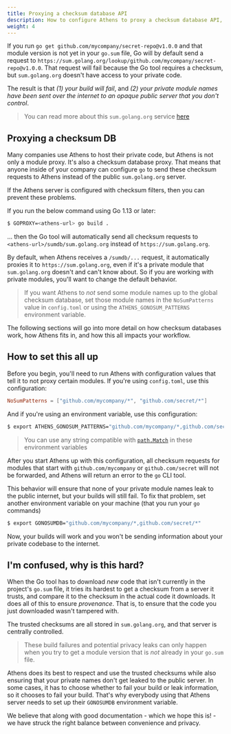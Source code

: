 ```yaml
---
title: Proxying a checksum database API
description: How to configure Athens to proxy a checksum database API, and why you might want to.
weight: 4
---
```


If you run `go get github.com/mycompany/secret-repo@v1.0.0` and that module version is not yet in your `go.sum` file, Go will by default send a request to `https://sum.golang.org/lookup/github.com/mycompany/secret-repo@v1.0.0`. That request will fail because the Go tool requires a checksum, but `sum.golang.org` doesn't have access to your private code.

The result is that *(1) your build will fail*, and *(2) your private module names have been sent over the internet to an opaque public server that you don't control*.

>You can read more about this `sum.golang.org` service [here](https://go.googlesource.com/proposal/+/master/design/25530-sumdb.md)

## Proxying a checksum DB

Many companies use Athens to host their private code, but Athens is not only a module proxy. It's also a checksum database proxy. That means that anyone inside of your company can configure `go` to send these checksum requests to Athens instead of the public `sum.golang.org` server.

If the Athens server is configured with checksum filters, then you can prevent these problems.

If you run the below command using Go 1.13 or later:

```bash
$ GOPROXY=<athens-url> go build .
```

... then the Go tool will automatically send all checksum requests to `<athens-url>/sumdb/sum.golang.org` instead of `https://sum.golang.org`.

By default, when Athens receives a `/sumdb/...` request, it automatically proxies it to `https://sum.golang.org`, even if it's a private module that `sum.golang.org` doesn't and can't know about. So if you are working with private modules, you'll want to change the default behavior.

>If you want Athens to _not_ send some module names up to the global checksum database, set those module names in the `NoSumPatterns` value in `config.toml` or using the `ATHENS_GONOSUM_PATTERNS` environment variable.

The following sections will go into more detail on how checksum databases work, how Athens fits in, and how this all impacts your workflow.

## How to set this all up

Before you begin, you'll need to run Athens with configuration values that tell it to not proxy certain modules. If you're using `config.toml`, use this configuration:

```toml
NoSumPatterns = ["github.com/mycompany/*", "github.com/secret/*"]
```

And if you're using an environment variable, use this configuration:

```bash
$ export ATHENS_GONOSUM_PATTERNS="github.com/mycompany/*,github.com/secret/*"
```

>You can use any string compatible with [`path.Match`](https://pkg.go.dev/path?tab=doc#Match) in these environment variables

After you start Athens up with this configuration, all checksum requests for modules that start with `github.com/mycompany` or `github.com/secret` will not be forwarded, and Athens will return an error to the `go` CLI tool. 

This behavior will ensure that none of your private module names leak to the public internet, but your builds will still fail. To fix that problem, set another environment variable on your machine (that you run your `go` commands)

```bash
$ export GONOSUMDB="github.com/mycompany/*,github.com/secret/*"
```

Now, your builds will work and you won't be sending information about your private codebase to the internet.

## I'm confused, why is this hard?

When the Go tool has to download _new_ code that isn't currently in the project's `go.sum` file, it tries its hardest to get a checksum from a server it trusts, and compare it to the checksum in the actual code it downloads. It does all of this to ensure _provenance_. That is, to ensure that the code you just downloaded wasn't tampered with.

The trusted checksums are all stored in `sum.golang.org`, and that server is centrally controlled.

>These build failures and potential privacy leaks can only happen when you try to get a module version that is _not_ already in your `go.sum` file.

Athens does its best to respect and use the trusted checksums while also ensuring that your private names don't get leaked to the public server. In some cases, it has to choose whether to fail your build or leak information, so it chooses to fail your build. That's why everybody using that Athens server needs to set up their `GONOSUMDB` environment variable.

We believe that along with good documentation - which we hope this is! - we have struck the right balance between convenience and privacy.